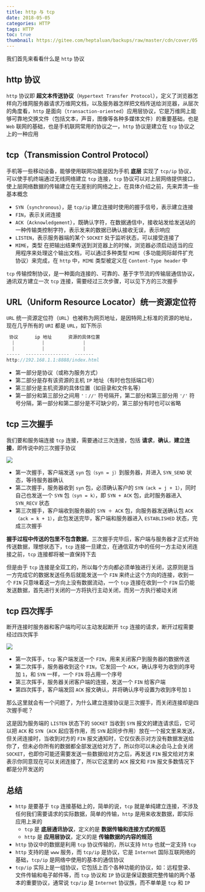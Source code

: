 ```yaml
---
title: http 与 tcp
date: 2018-05-05
categories: HTTP
tags: HTTP
toc: true
thumbnail: https://gitee.com/heptaluan/backups/raw/master/cdn/cover/05.jpg
---
```


我们首先来看看什么是 `http` 协议

<!--more-->




## http 协议

`http` 协议即 **超文本传送协议**（`Hypertext Transfer Protocol`），定义了浏览器怎样向万维网服务器请求万维网文档，以及服务器怎样把文档传送给浏览器，从层次的角度看，`http` 是面向（`transaction-oriented`）应用层协议，它是万维网上能够可靠地交换文件（包括文本，声音，图像等各种多媒体文件）的重要基础，也是 `Web` 联网的基础，也是手机联网常用的协议之一，`http` 协议是建立在 `tcp` 协议之上的一种应用

## tcp（Transmission Control Protocol）

手机等一些移动设备，能够使用联网功能是因为手机 **底层** 实现了 `tcp/ip` 协议，可以使手机终端通过无线网络建立 `tcp` 连接，`tcp` 协议可以对上层网络提供接口，使上层网络数据的传输建立在无差别的网络之上，在具体介绍之前，先来弄清一些基本概念

* `SYN`（`synchronous`），是 `tcp/ip` 建立连接时使用的握手信号，表示建立连接
* `FIN`，表示关闭连接
* `ACK`（`Acknowledgement`），既确认字符，在数据通信中，接收站发给发送站的一种传输类控制字符，表示发来的数据已确认接收无误，表示响应
* `LISTEN`，表示服务器端的某个 `SOCKET` 处于监听状态，可以接受连接了
* `MIME`，类型 在把输出结果传送到浏览器上的时候，浏览器必须启动适当的应用程序来处理这个输出文档，可以通过多种类型 `MIME`（多功能网际邮件扩充协议）来完成，在 `http` 中，`MIME` 类型被定义在 `Content-Type header` 中

`tcp` 传输控制协议，是一种面向连接的、可靠的、基于字节流的传输层通信协议，通讯双方建立一次 `tcp` 连接，需要经过三次步骤，可以见下方的三次握手


## URL（Uniform Resource Locator）统一资源定位符

`URL` 统一资源定位符（`URL`）也被称为网页地址，是因特网上标准的资源的地址，现在几乎所有的 `URI` 都是 `URL`，如下所示

```js                      
 协议      ip 地址      资源的具体位置
  |          |              |
  |          |              |
-----  ----------------  -------
http://192.168.1.1:8888/index.html
```

* 第一部分是协议（或称为服务方式）
* 第二部分是存有该资源的主机 `IP` 地址（有时也包括端口号）
* 第三部分是主机资源的具体位置（如目录和文件名等）
* 第一部分和第三部分之间用 `'：//'` 符号隔开，第二部分和第三部分用 `'/'` 符号分隔，第一部分和第二部分是不可缺少的，第三部分有时也可以省略




## tcp 三次握手

我们要和服务端连接 `tcp` 连接，需要通过三次连接，包括 **请求**，**确认**，**建立连接**，即传说中的三次握手协议

![](https://gitee.com/heptaluan/backups/raw/master/cdn/http/05-01.png)

* 第一次握手，客户端发送 `syn` 包`（syn = j）`到服务器，并进入 `SYN_SEND` 状态，等待服务器确认
* 第二次握手，服务器收到 `syn` 包，必须确认客户的 `SYN（ack = j + 1）`，同时自己也发送一个 `SYN` 包`（syn = k）`，即 `SYN + ACK` 包，此时服务器进入 `SYN_RECV` 状态
* 第三次握手，客户端收到服务器的 `SYN ＋ ACK` 包，向服务器发送确认包 `ACK（ack = k + 1）`，此包发送完毕，客户端和服务器进入 `ESTABLISHED` 状态，完成三次握手

**握手过程中传送的包里不包含数据**，三次握手完毕后，客户端与服务器才正式开始传送数据，理想状态下，`tcp` 连接一旦建立，在通信双方中的任何一方主动关闭连接之前，`tcp` 连接都将被一直保持下去

但是由于 `tcp` 连接是全双工的，所以每个方向都必须单独进行关闭，这原则是当一方完成它的数据发送任务后就能发送一个 `FIN` 来终止这个方向的连接，收到一个 `FIN` 只意味着这一方向上没有数据流动，一个 `tcp` 连接在收到一个 `FIN` 后仍能发送数据，首先进行关闭的一方将执行主动关闭，而另一方执行被动关闭



## tcp 四次挥手

断开连接时服务器和客户端均可以主动发起断开 `tcp` 连接的请求，断开过程需要经过四次挥手

![](https://gitee.com/heptaluan/backups/raw/master/cdn/http/05-02.png)

* 第一次挥手，`tcp` 客户端发送一个 `FIN`，用来关闭客户到服务器的数据传送
* 第二次挥手，服务器收到这个 `FIN`，它发回一个 `ACK`，确认序号为收到的序号加 `1`，和 `SYN` 一样，一个 `FIN` 将占用一个序号
* 第三次挥手，服务器关闭客户端的连接，发送一个 `FIN` 给客户端
* 第四次挥手，客户端发回 `ACK` 报文确认，并将确认序号设置为收到序号加 `1`

那么这里就会有一个问题了，为什么建立连接协议是三次握手，而关闭连接却是四次握手呢？

这是因为服务端的 `LISTEN` 状态下的 `SOCKET` 当收到 `SYN` 报文的建连请求后，它可以把 `ACK` 和 `SYN`（`ACK` 起应答作用，而 `SYN` 起同步作用）放在一个报文里来发送，但关闭连接时，当收到对方的 `FIN` 报文通知时，它仅仅表示对方没有数据发送给你了，但未必你所有的数据都全部发送给对方了，所以你可以未必会马上会关闭 `SOCKET`，也即你可能还需要发送一些数据给对方之后，再发送 `FIN` 报文给对方来表示你同意现在可以关闭连接了，所以它这里的 `ACK` 报文和 `FIN` 报文多数情况下都是分开发送的








## 总结

* `http` 是要基于 `tcp` 连接基础上的，简单的说，`tcp` 就是单纯建立连接，不涉及任何我们需要请求的实际数据，简单的传输，`http` 是用来收发数据，即实际应用上来的
  * `tcp` 是 **底层通讯协议**，定义的是 **数据传输和连接方式的规范**
  * `http` 是 **应用层协议**，定义的是 **传输数据的内容的规范**
* `http` 协议中的数据是利用 `tcp` 协议传输的，所以支持 `http` 也就一定支持 `tcp`
* `http` 支持的是 `www` 服务，而 `tcp/ip` 是协议，它是 `Internet` 国际互联网络的基础，`tcp/ip` 是网络中使用的基本的通信协议
* `tcp/ip` 实际上是一组协议，它包括上百个各种功能的协议，如：远程登录、文件传输和电子邮件等，而 `tcp` 协议和 `IP` 协议是保证数据完整传输的两个基本的重要协议，通常说 `tcp/ip` 是 `Internet` 协议族，而不单单是 `tcp` 和 `IP`

